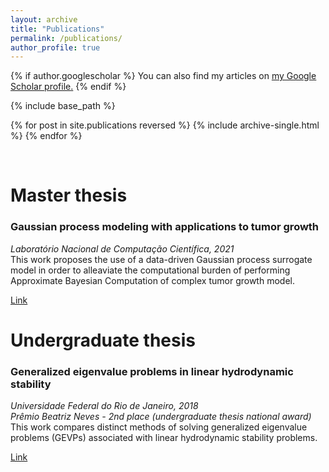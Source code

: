 ```yaml
---
layout: archive
title: "Publications"
permalink: /publications/
author_profile: true
---
```


{% if author.googlescholar %}
  You can also find my articles on <u><a href="{{author.googlescholar}}">my Google Scholar profile</a>.</u>
{% endif %}

{% include base_path %}

{% for post in site.publications reversed %}
  {% include archive-single.html %}
{% endfor %}

<br>

Master thesis
======

### Gaussian process modeling with applications to tumor growth 
*Laboratório Nacional de Computação Científica, 2021*
<br>
This work proposes the use of a data-driven Gaussian process surrogate model in order to alleaviate the computational burden of performing Approximate Bayesian Computation of complex tumor growth model.

[Link](https://tede.lncc.br//bitstream//tede//339//5//dissertacao_Jo%c3%a3o%20Vitor%20O%20Silva.pdf)

Undergraduate thesis
======

### Generalized eigenvalue problems in linear hydrodynamic stability 
*Universidade Federal do Rio de Janeiro, 2018*<br>
*Prêmio Beatriz Neves - 2nd place (undergraduate thesis national award)*
<br>
This work compares distinct methods of solving generalized eigenvalue problems (GEVPs) associated with linear hydrodynamic stability problems. 

[Link](https://pantheon.ufrj.br//bitstream//11422//5505//3//Generalized_eigenvalue.pdf)
